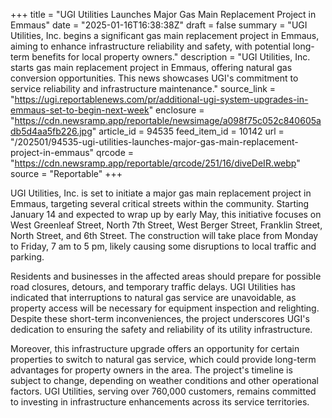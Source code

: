 +++
title = "UGI Utilities Launches Major Gas Main Replacement Project in Emmaus"
date = "2025-01-16T16:38:38Z"
draft = false
summary = "UGI Utilities, Inc. begins a significant gas main replacement project in Emmaus, aiming to enhance infrastructure reliability and safety, with potential long-term benefits for local property owners."
description = "UGI Utilities, Inc. starts gas main replacement project in Emmaus, offering natural gas conversion opportunities. This news showcases UGI's commitment to service reliability and infrastructure maintenance."
source_link = "https://ugi.reportablenews.com/pr/additional-ugi-system-upgrades-in-emmaus-set-to-begin-next-week"
enclosure = "https://cdn.newsramp.app/reportable/newsimage/a098f75c052c840605adb5d4aa5fb226.jpg"
article_id = 94535
feed_item_id = 10142
url = "/202501/94535-ugi-utilities-launches-major-gas-main-replacement-project-in-emmaus"
qrcode = "https://cdn.newsramp.app/reportable/qrcode/251/16/diveDeIR.webp"
source = "Reportable"
+++

<p>UGI Utilities, Inc. is set to initiate a major gas main replacement project in Emmaus, targeting several critical streets within the community. Starting January 14 and expected to wrap up by early May, this initiative focuses on West Greenleaf Street, North 7th Street, West Berger Street, Franklin Street, North Street, and 6th Street. The construction will take place from Monday to Friday, 7 am to 5 pm, likely causing some disruptions to local traffic and parking.</p><p>Residents and businesses in the affected areas should prepare for possible road closures, detours, and temporary traffic delays. UGI Utilities has indicated that interruptions to natural gas service are unavoidable, as property access will be necessary for equipment inspection and relighting. Despite these short-term inconveniences, the project underscores UGI's dedication to ensuring the safety and reliability of its utility infrastructure.</p><p>Moreover, this infrastructure upgrade offers an opportunity for certain properties to switch to natural gas service, which could provide long-term advantages for property owners in the area. The project's timeline is subject to change, depending on weather conditions and other operational factors. UGI Utilities, serving over 760,000 customers, remains committed to investing in infrastructure enhancements across its service territories.</p>